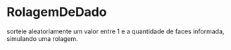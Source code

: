 # RolagemDeDado
sorteie aleatoriamente um valor entre 1 e a quantidade de faces informada, simulando uma rolagem.
